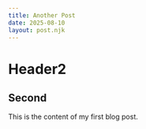 ```yaml
---
title: Another Post
date: 2025-08-10
layout: post.njk
---
```

# Header2

## Second 

This is the content of my first blog post.



